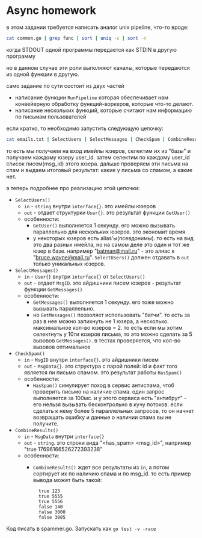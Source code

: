 # Async homework

в этом задании требуется написать аналог unix pipeline, что-то вроде:

```bash
cat common.go | grep func | sort | uniq -c | sort -n  
```

когда STDOUT одной программы передается как STDIN в другую программу

но в данном случае эти роли выполняют каналы, которые передаются из одной функции в другую.

само задание по сути состоит из двух частей

* написание функции `RunPipeline` которая обеспечивает нам конвейерную обработку функций-воркеров, которые что-то делают.
* написание нескольких функций, которые считают нам информацию по письмам пользователей

если кратко, то необходимо запустить следующую цепочку:

```bash
cat emails.txt | SelectUsers | SelectMessages | CheckSpam | CombineResults
```

то есть мы получаем на вход имейлы юзеров, селектим их из "базы" и получаем каждому юзеру user_id. затем селектим по каждому user_id список писем(msg_id) этого юзера. дальше проверяем эти письма на спам и выдаем итоговый результат: какие у письма со спамом, а какие нет.

а теперь подробнее про реализацию этой цепочки:

* `SelectUsers()`
  * `in` - `string` внутри `interface{}`. это имейлы юзеров
  * `out` - отдает структурки `User{}`. это результат функции `GetUser()`
  * особенности:
    * `GetUser()` выполняется 1 секунду. его можно вызывать параллельно для нескольких юзеров. это экономит время
    * у некоторых юзеров есть alias'ы(псевдонимы). то есть на вид это два разных имейла, но на самом деле это один и тот же юзер в базе. например "batman@mail.ru" - это алиас к "bruce.wayne@mail.ru". `SelectUsers()` должен отдавать в `out` только уникальных юзеров.
* `SelectMessages()`
  * `in` -  `User{}` внутри `interface{}` от `SelectUsers()`
  * `out` - отдает `MsgID`. это айдишники писем юзеров - результат функции `GetMessages()`
  * особенности:
    * `GetMessages()` выполняется 1 секунду. его тоже можно вызывать параллельно.
    * но `GetMessages()` позволяет использовать "батчи". то есть за раз в нее можно запихнуть не 1 юзера, а несколько. максимальное кол-во юзеров = 2. то есть если мы хотим селектнуть у 10ти юзеров письма, то это можно сделать за 5 вызовов `GetMessages()`. в тестах проверяется, что кол-во вызовов оптимальное
* `CheckSpam()`
  * `in` - `MsgID` внутри `interface{}`. это айдишники писем
  * `out` - `MsgData{}`. это структура с парой полей: id и факт того является ли письмо спамом. это результат работы `HasSpam()`
  * особенности:
    * `HasSpam()` симулирует поход в сервис антиспама, чтоб проверить письмо на наличие спама. один запрос выполняется за 100мс. и у этого сервиса есть "антибрут" - его нельзя вызывать бесконтрольно в кучу потоков. если сделать к нему более 5 параллельных запросов, то он начнет возвращать ошибку и данные о наличии спама вы не получите.
* `CombineResults()`
  * `in` - `MsgData` внутри `interface{}`
  * `out` - `string`. это строки вида "<has_spam> <msg_id>", например "true 17696166526272393238"
  * особенности:
    * `CombineResults()` ждет все результаты из `in`, а потом сортирует их по наличию спама и по msg_id. то есть пример вывода может быть такой:

            true 123
            true 5555
            true 5556
            false 140
            false 3000
            false 3005


Код писать в spammer.go.
Запускать как `go test -v -race`